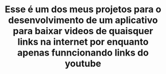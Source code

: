<header>
  <h1> Esse é um dos meus projetos para o desenvolvimento de um aplicativo para baixar videos de quaisquer links na internet por enquanto apenas funncionando links do youtube</h1>
</header>
